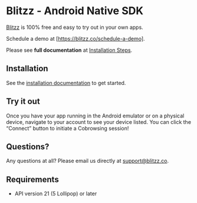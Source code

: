 # Blitzz - Android Native SDK

[Blitzz](https://blitzz.co) is 100% free and easy to try out in your own apps.

Schedule a demo at [https://blitzz.co/schedule-a-demo].

Please see **full documentation** at [Installation Steps](https://help.blitzz.co/en/support/solutions/44000818327).

## Installation

See the [installation documentation](http://help.blitzz.co/en/support/solutions/44000818327) to get started.

## Try it out

Once you have your app running in the Android emulator or on a physical device, navigate to your account to see your device listed. You can click the “Connect” button to initiate a Cobrowsing session!


## Questions?
Any questions at all? Please email us directly at [support@blitzz.co](mailto:support@blitzz.co).

## Requirements

* API version 21 (5 Lollipop) or later
